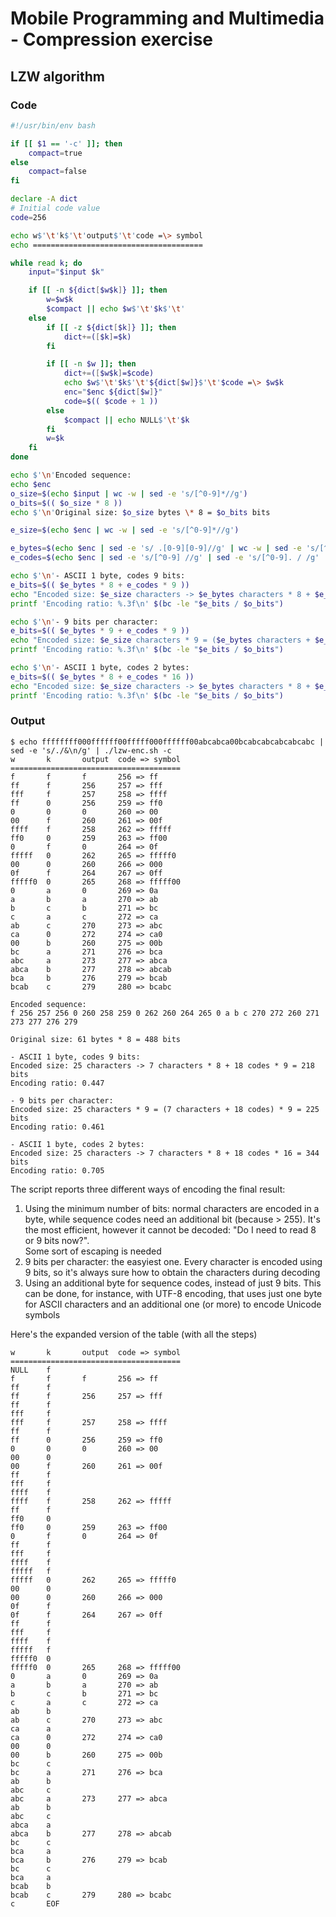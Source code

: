 # Mobile Programming and Multimedia - Compression exercise
## LZW algorithm
### Code
```bash
#!/usr/bin/env bash

if [[ $1 == '-c' ]]; then
    compact=true
else
    compact=false
fi

declare -A dict
# Initial code value
code=256

echo w$'\t'k$'\t'output$'\t'code =\> symbol
echo ======================================

while read k; do
    input="$input $k"

    if [[ -n ${dict[$w$k]} ]]; then
        w=$w$k
        $compact || echo $w$'\t'$k$'\t'
    else
        if [[ -z ${dict[$k]} ]]; then
            dict+=([$k]=$k)
        fi

        if [[ -n $w ]]; then
            dict+=([$w$k]=$code)
            echo $w$'\t'$k$'\t'${dict[$w]}$'\t'$code =\> $w$k
            enc="$enc ${dict[$w]}"
            code=$(( $code + 1 ))
        else
            $compact || echo NULL$'\t'$k
        fi
        w=$k
    fi
done

echo $'\n'Encoded sequence:
echo $enc
o_size=$(echo $input | wc -w | sed -e 's/[^0-9]*//g')
o_bits=$(( $o_size * 8 ))
echo $'\n'Original size: $o_size bytes \* 8 = $o_bits bits

e_size=$(echo $enc | wc -w | sed -e 's/[^0-9]*//g')

e_bytes=$(echo $enc | sed -e 's/ .[0-9][0-9]//g' | wc -w | sed -e 's/[^0-9]*//g')
e_codes=$(echo $enc | sed -e 's/[^0-9] //g' | sed -e 's/[^0-9]. / /g' | wc -w | sed -e 's/[^0-9]*//g')

echo $'\n'- ASCII 1 byte, codes 9 bits:
e_bits=$(( $e_bytes * 8 + e_codes * 9 ))
echo "Encoded size: $e_size characters -> $e_bytes characters * 8 + $e_codes codes * 9 = $e_bits bits"
printf 'Encoding ratio: %.3f\n' $(bc -le "$e_bits / $o_bits")

echo $'\n'- 9 bits per character:
e_bits=$(( $e_bytes * 9 + e_codes * 9 ))
echo "Encoded size: $e_size characters * 9 = ($e_bytes characters + $e_codes codes) * 9 = $e_bits bits"
printf 'Encoding ratio: %.3f\n' $(bc -le "$e_bits / $o_bits")

echo $'\n'- ASCII 1 byte, codes 2 bytes:
e_bits=$(( $e_bytes * 8 + e_codes * 16 ))
echo "Encoded size: $e_size characters -> $e_bytes characters * 8 + $e_codes codes * 16 = $e_bits bits"
printf 'Encoding ratio: %.3f\n' $(bc -le "$e_bits / $o_bits")
```

### Output
```
$ echo ffffffff000ffffff00fffff000ffffff00abcabca00bcabcabcabcabcabc | sed -e 's/./&\n/g' | ./lzw-enc.sh -c
w       k       output  code => symbol
======================================
f       f       f       256 => ff
ff      f       256     257 => fff
fff     f       257     258 => ffff
ff      0       256     259 => ff0
0       0       0       260 => 00
00      f       260     261 => 00f
ffff    f       258     262 => fffff
ff0     0       259     263 => ff00
0       f       0       264 => 0f
fffff   0       262     265 => fffff0
00      0       260     266 => 000
0f      f       264     267 => 0ff
fffff0  0       265     268 => fffff00
0       a       0       269 => 0a
a       b       a       270 => ab
b       c       b       271 => bc
c       a       c       272 => ca
ab      c       270     273 => abc
ca      0       272     274 => ca0
00      b       260     275 => 00b
bc      a       271     276 => bca
abc     a       273     277 => abca
abca    b       277     278 => abcab
bca     b       276     279 => bcab
bcab    c       279     280 => bcabc

Encoded sequence:
f 256 257 256 0 260 258 259 0 262 260 264 265 0 a b c 270 272 260 271 273 277 276 279

Original size: 61 bytes * 8 = 488 bits

- ASCII 1 byte, codes 9 bits:
Encoded size: 25 characters -> 7 characters * 8 + 18 codes * 9 = 218 bits
Encoding ratio: 0.447

- 9 bits per character:
Encoded size: 25 characters * 9 = (7 characters + 18 codes) * 9 = 225 bits
Encoding ratio: 0.461

- ASCII 1 byte, codes 2 bytes:
Encoded size: 25 characters -> 7 characters * 8 + 18 codes * 16 = 344 bits
Encoding ratio: 0.705
```

The script reports three different ways of encoding the final result:
1. Using the minimum number of bits: normal characters are encoded in a byte, while sequence codes need an additional bit (because > 255). It's the most efficient, however it cannot be decoded: "Do I need to read 8 or 9 bits now?". \
Some sort of escaping is needed
2. 9 bits per character: the easyiest one. Every character is encoded using 9 bits, so it's always sure how to obtain the characters during decoding
3. Using an additional byte for sequence codes, instead of just 9 bits. This can be done, for instance, with UTF-8 encoding, that uses just one byte for ASCII characters and an additional one (or more) to encode Unicode symbols

Here's the expanded version of the table (with all the steps)
```
w       k       output  code => symbol
======================================
NULL    f
f       f       f       256 => ff
ff      f
ff      f       256     257 => fff
ff      f
fff     f
fff     f       257     258 => ffff
ff      f
ff      0       256     259 => ff0
0       0       0       260 => 00
00      0
00      f       260     261 => 00f
ff      f
fff     f
ffff    f
ffff    f       258     262 => fffff
ff      f
ff0     0
ff0     0       259     263 => ff00
0       f       0       264 => 0f
ff      f
fff     f
ffff    f
fffff   f
fffff   0       262     265 => fffff0
00      0
00      0       260     266 => 000
0f      f
0f      f       264     267 => 0ff
ff      f
fff     f
ffff    f
fffff   f
fffff0  0
fffff0  0       265     268 => fffff00
0       a       0       269 => 0a
a       b       a       270 => ab
b       c       b       271 => bc
c       a       c       272 => ca
ab      b
ab      c       270     273 => abc
ca      a
ca      0       272     274 => ca0
00      0
00      b       260     275 => 00b
bc      c
bc      a       271     276 => bca
ab      b
abc     c
abc     a       273     277 => abca
ab      b
abc     c
abca    a
abca    b       277     278 => abcab
bc      c
bca     a
bca     b       276     279 => bcab
bc      c
bca     a
bcab    b
bcab    c       279     280 => bcabc
c       EOF
```
